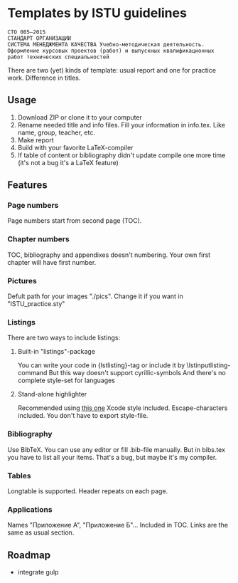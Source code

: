 # Templates by ISTU guidelines

	СТО 005–2015
	СТАНДАРТ ОРГАНИЗАЦИИ
	СИСТЕМА МЕНЕДЖМЕНТА КАЧЕСТВА Учебно-методическая деятельность.
	Оформление курсовых проектов (работ) и выпускных квалификационных работ технических специальностей

There are two (yet) kinds of template: usual report and one for practice work. Difference in titles.

## Usage
1. Download ZIP or clone it to your computer
2. Rename needed title and info files. Fill your information in info.tex. Like name, group, teacher, etc.
3. Make report
4. Build with your favorite LaTeX-compiler
5. If table of content or bibliography didn't update compile one more time (it's not a bug it's a LaTeX feature)

## Features
### Page numbers
Page numbers start from second page (TOC).

### Chapter numbers
TOC, bibliography and appendixes doesn't numbering. Your own first chapter will have first number.

### Pictures
Defult path for your images "./pics". Change it if you want in "ISTU_practice.sty"

### Listings
There are two ways to include listings:

1. Built-in "listings"-package

	You can write your code in {lstlisting}-tag or include it by \lstinputlisting-command
	But this way doesn't support cyrillic-symbols
	And there's no complete style-set for languages

2. Stand-alone highlighter

	Recommended using [this one](http://www.andre-simon.de/doku/highlight/en/highlight.php)
	Xcode style included. Escape-characters included. You don't have to export style-file.

### Bibliography
Use BibTeX. You can use any editor or fill .bib-file manually.
But in bibs.tex you have to list all your items. That's a bug, but maybe it's my compiler.

### Tables
Longtable is supported. Header repeats on each page.

### Applications

Names "Приложение А", "Приложение Б"... Included in TOC. Links are the same as usual section.

## Roadmap

- integrate gulp
